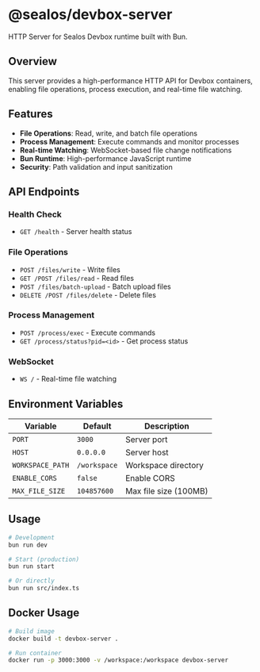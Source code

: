 # @sealos/devbox-server

HTTP Server for Sealos Devbox runtime built with Bun.

## Overview

This server provides a high-performance HTTP API for Devbox containers, enabling file operations, process execution, and real-time file watching.

## Features

- **File Operations**: Read, write, and batch file operations
- **Process Management**: Execute commands and monitor processes
- **Real-time Watching**: WebSocket-based file change notifications
- **Bun Runtime**: High-performance JavaScript runtime
- **Security**: Path validation and input sanitization

## API Endpoints

### Health Check
- `GET /health` - Server health status

### File Operations
- `POST /files/write` - Write files
- `GET /POST /files/read` - Read files
- `POST /files/batch-upload` - Batch upload files
- `DELETE /POST /files/delete` - Delete files

### Process Management
- `POST /process/exec` - Execute commands
- `GET /process/status?pid=<id>` - Get process status

### WebSocket
- `WS /` - Real-time file watching

## Environment Variables

| Variable | Default | Description |
|----------|---------|-------------|
| `PORT` | `3000` | Server port |
| `HOST` | `0.0.0.0` | Server host |
| `WORKSPACE_PATH` | `/workspace` | Workspace directory |
| `ENABLE_CORS` | `false` | Enable CORS |
| `MAX_FILE_SIZE` | `104857600` | Max file size (100MB) |

## Usage

```bash
# Development
bun run dev

# Start (production)
bun run start

# Or directly
bun run src/index.ts
```

## Docker Usage

```bash
# Build image
docker build -t devbox-server .

# Run container
docker run -p 3000:3000 -v /workspace:/workspace devbox-server
```